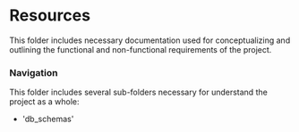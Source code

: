 # Resources

This folder includes necessary documentation used for conceptualizing and outlining the functional and non-functional requirements of the project.

### Navigation

This folder includes several sub-folders necessary for understand the project as a whole:

- 'db_schemas'
